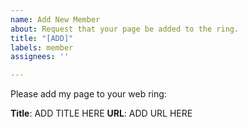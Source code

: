 ```yaml
---
name: Add New Member
about: Request that your page be added to the ring.
title: "[ADD]"
labels: member
assignees: ''

---
```


Please add my page to your web ring:

**Title**: ADD TITLE HERE
**URL**: ADD URL HERE
